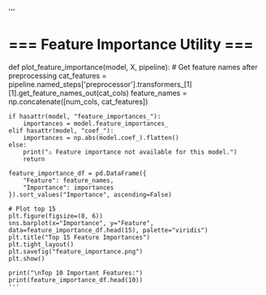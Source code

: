 '''
# === Feature Importance Utility ===
def plot_feature_importance(model, X, pipeline):
    # Get feature names after preprocessing
    cat_features = pipeline.named_steps['preprocessor'].transformers_[1][1].get_feature_names_out(cat_cols)
    feature_names = np.concatenate([num_cols, cat_features])
    
    if hasattr(model, "feature_importances_"):
        importances = model.feature_importances_
    elif hasattr(model, "coef_"):
        importances = np.abs(model.coef_).flatten()
    else:
        print("⚠️ Feature importance not available for this model.")
        return

    feature_importance_df = pd.DataFrame({
        "Feature": feature_names,
        "Importance": importances
    }).sort_values("Importance", ascending=False)

    # Plot top 15
    plt.figure(figsize=(8, 6))
    sns.barplot(x="Importance", y="Feature", data=feature_importance_df.head(15), palette="viridis")
    plt.title("Top 15 Feature Importances")
    plt.tight_layout()
    plt.savefig("feature_importance.png")
    plt.show()

    print("\nTop 10 Important Features:")
    print(feature_importance_df.head(10))
    '''
